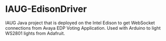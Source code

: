# IAUG-EdisonDriver
IAUG Java project that is deployed on the Intel Edison to get WebSocket connections from Avaya EDP Voting Application.  Used with Arduino to light WS2801 lights from Adafruit.
